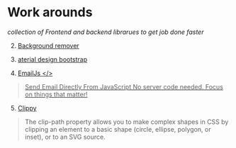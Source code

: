 # Work arounds
*collection of Frontend and backend librarues to get job done faster*





2. <a href="https://www.remove.bg" target="_blank">Background remover</a>



3. <a href="https://mdbootstrap.com/docs/standard/tools/" traget="_blank">aterial design bootstrap</a>


4. <a href="https://www.emailjs.com/" target="_blank">EmailJs </>
 > Send Email Directly From JavaScript
No server code needed. Focus on things that matter!


5. <a href="https://bennettfeely.com/clippy/" target="_blank">Clippy</a>
 > The clip-path property allows you to make complex shapes in CSS by clipping an element to a basic shape (circle, ellipse, polygon, or inset), or to an SVG source.

